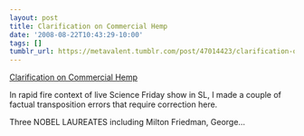 ```yaml
---
layout: post
title: Clarification on Commercial Hemp
date: '2008-08-22T10:43:29-10:00'
tags: []
tumblr_url: https://metavalent.tumblr.com/post/47014423/clarification-on-commercial-hemp
---
```

[Clarification on Commercial Hemp](http://metavalent.com/?p=916)  

In rapid fire context of live Science Friday show in SL, I made a couple of factual transposition errors that require correction here.

Three NOBEL LAUREATES including Milton Friedman, George…

